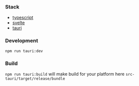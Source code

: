 ### Stack

* [typescript](https://www.typescriptlang.org/)
* [svelte](https://svelte.dev/)
* [tauri](https://tauri.app/)

### Development

`
npm run tauri:dev
`

### Build

`
npm run tauri:build
` will make build for your platform here `src-tauri/target/release/bundle`
